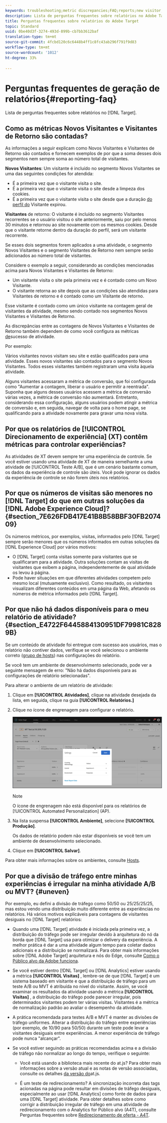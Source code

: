 ```yaml
---
keywords: troubleshooting;metric discrepancies;FAQ;reports;new visitor;new visitors;returning visitor;returning visitors;return visit;new visit
description: Lista de perguntas frequentes sobre relatórios no Adobe Target.
title: Perguntas frequentes sobre relatórios do Adobe Target
topic: Standard
uuid: 0be40d3f-3274-493d-899b-cb7bb3612baf
translation-type: tm+mt
source-git-commit: 4fcbd120c6c6448b4ff1c8fc43ab296f791f9d83
workflow-type: tm+mt
source-wordcount: '1012'
ht-degree: 33%

---
```



# Perguntas frequentes de geração de relatórios{#reporting-faq}

Lista de perguntas frequentes sobre relatórios no [!DNL Target].

## Como as métricas Novos Visitantes e Visitantes de Retorno são contadas?

As informações a seguir explicam como Novos Visitantes e Visitantes de Retorno são contados e fornecem exemplos de por que a soma desses dois segmentos nem sempre soma ao número total de visitantes.

**Novos Visitantes**: Um visitante é incluído no segmento Novos Visitantes se uma das seguintes condições for atendida:

* É a primeira vez que o visitante visita o site.
* É a primeira vez que o visitante visita o site desde a limpeza dos cookies.
* É a primeira vez que o visitante visita o site desde que a duração [do perfil do](/help/c-target/c-visitor-profile/visitor-profile-lifetime.md) Visitante expirou.

**Visitantes** de retorno: O visitante é incluído no segmento Visitantes recorrentes se o usuário visitou o site anteriormente, saiu por pelo menos 30 minutos e retornou ao site novamente com os mesmos cookies. Desde que o visitante retorne dentro da duração do perfil, será um visitante recorrente.

Se esses dois segmentos forem aplicados a uma atividade, o segmento Novos Visitantes e o segmento Visitantes de Retorno nem sempre serão adicionados ao número total de visitantes.

Considere o exemplo a seguir, considerando as condições mencionadas acima para Novos Visitantes e Visitantes de Retorno:

* Um visitante visita o site pela primeira vez e é contado como um Novo Visitante.
* O visitante retorna ao site depois que as condições são atendidas para Visitantes de retorno e é contado como um Visitante de retorno.

Esse visitante é contado como um único visitante na contagem geral de visitantes da atividade, mesmo sendo contado nos segmentos Novos Visitantes e Visitantes de Retorno.

As discrepâncias entre as contagens de Novos Visitantes e Visitantes de Retorno também dependem de como você configura as métricas [de](/help/c-activities/r-success-metrics/success-metrics.md)sucesso de atividade.

Por exemplo:

Vários visitantes novos visitam seu site e estão qualificados para uma atividade. Esses novos visitantes são contados para o segmento Novos Visitantes. Todos esses visitantes também registraram uma visita àquela atividade.

Alguns visitantes acessaram a métrica de conversão, que foi configurada como &quot;Aumentar a contagem, liberar o usuário e permitir a reentrada&quot;. Suponha que alguns desses usuários acessem a métrica de conversão várias vezes, a métrica de conversão não aumentará. Entretanto, considerando essa configuração, alguns usuários podem atingir a métrica de conversão e, em seguida, navegar de volta para o home page, se qualificando para a atividade novamente para gravar uma nova visita.

## Por que os relatórios de [!UICONTROL Direcionamento de experiência] (XT) contêm métricas para controlar experiências?

As atividades de XT devem sempre ter uma experiência de controle. Se você estiver usando uma atividade de XT de maneira semelhante a uma atividade de [!UICONTROL Teste A/B], que é um cenário bastante comum, os dados da experiência de controle são úteis. Você pode ignorar os dados da experiência de controle se não forem úteis nos relatórios.

## Por que os números de visitas são menores no [!DNL Target] do que em outras soluções da [!DNL Adobe Experience Cloud]? {#section_7E626FDB417E41B8B58BBF30FB207409}

Os números métricos, por exemplos, visitas, informados pelo [!DNL Target] sempre serão menores que os números informados em outras soluções da [!DNL Experience Cloud] por vários motivos:

* O [!DNL Target] conta visitas somente para visitantes que se qualificaram para a atividade. Outra soluções contam as visitas de visitantes que exibem a página, independentemente de qual atividade os levou à página.
* Pode haver situações em que diferentes atividades competem pelo mesmo local (mutuamente exclusivo). Como resultado, os visitantes visualizam diferentes conteúdos em uma página da Web, afetando os números de métrica informados pelo [!DNL Target].

## Por que não há dados disponíveis para o meu relatório de atividade? {#section_E4722F6445884130951DF79981C8289B}

Se um conteúdo de atividade foi entregue com sucesso aos usuários, mas o relatório não contiver dados, verifique se você selecionou o ambiente correto ([grupo de hosts](/help/administrating-target/hosts.md)) nas configurações do relatório.

Se você tem um ambiente de desenvolvimento selecionado, pode ver a seguinte mensagem de erro: &quot;Não há dados disponíveis para as configurações de relatório selecionadas&quot;.

Para alterar o ambiente de um relatório de atividade:

1. Clique em **[!UICONTROL Atividades]**, clique na atividade desejada da lista, em seguida, clique na guia **[!UICONTROL Relatórios.]**
1. Clique no ícone de engrenagem para configurar o relatório.

   ![Caixa de diálogo Configurações A/B](/help/c-reports/c-report-settings/assets/ab_settings_dialog.png)

   >[!NOTE]
   >
   >O ícone de engrenagem não está disponível para os relatórios de [!UICONTROL Automated Personalization] (AP).

1. Na lista suspensa **[!UICONTROL Ambiente]**, selecione **[!UICONTROL Produção]**.

   Os dados de relatório podem não estar disponíveis se você tem um ambiente de desenvolvimento selecionado.

1. Clique em **[!UICONTROL Salvar]**.

Para obter mais informações sobre os ambientes, consulte [Hosts](../administrating-target/hosts.md#concept_516BB01EBFBD4449AB03940D31AEB66E).

## Por que a divisão de tráfego entre minhas experiências é irregular na minha atividade A/B ou MVT? {#uneven}

Por exemplo, eu defini a divisão de tráfego como 50/50 ou 25/25/25/25, mas estou vendo uma distribuição muito diferente entre as experiências no relatórios. Há vários motivos explicáveis para contagens de visitantes desiguais no [!DNL Target] relatórios:

* Quando uma [!DNL Target] atividade é iniciada pela primeira vez, a distribuição do tráfego pode ser irregular devido à arquitetura do nó da borda que [!DNL Target] usa para otimizar o delivery da experiência. A melhor prática é dar a uma atividade algum tempo para coletar dados adicionais e a distribuição se normalizará. Para obter mais informações sobre [!DNL Adobe Target] arquitetura e nós do Edge, consulte [Como o Público alvo da Adobe funciona](/help/c-intro/how-target-works.md).
* Se você estiver dentro [!DNL Target] ou [!DNL Analytics] estiver usando a métrica **[!UICONTROL Visitas]** , lembre-se de que [!DNL Target] é um sistema baseado em visitante e que a distribuição de tráfego para um teste A/B ou MVT é atribuída no nível do visitante. Assim, se você examinar os resultados da atividade usando a métrica **[!UICONTROL Visitas]** , a distribuição do tráfego pode parecer irregular, pois determinados visitantes podem ter várias visitas. Visitantes é a métrica de normalização padrão ao avaliar o desempenho da atividade.
* A prática recomendada para testes A/B e MVT é manter as divisões de tráfego uniformes. Alterar a distribuição do tráfego entre experiências (por exemplo, de 10/90 para 50/50) durante um teste pode levar a visitantes desiguais entre experiências. A menor experiência de tráfego pode nunca &quot;alcançar&quot;.
* Se você estiver seguindo as práticas recomendadas acima e a divisão de tráfego não normalizar ao longo do tempo, verifique o seguinte:

   * Você está usando a biblioteca mais recente do at.js? Para obter mais informações sobre a versão atual e as notas de versão associadas, consulte os detalhes [da versão do](/help/c-implementing-target/c-implementing-target-for-client-side-web/target-atjs-versions.md)at.js.

   * É um teste de redirecionamento? A sincronização incorreta das tags acionadas na página pode resultar em divisões de tráfego desiguais, especialmente ao usar [!DNL Analytics] como fonte de dados para uma [!DNL Target] atividade. Para obter detalhes sobre como corrigir a distribuição irregular de tráfego em uma atividade de redirecionamento com o Analytics for Público alvo (A4T), consulte Perguntas frequentes sobre [Redirecionamento de oferta - A4T](/help/c-integrating-target-with-mac/a4t/r-a4t-faq/a4t-faq-redirect-offers.md).

